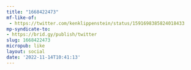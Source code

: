 ```yaml
---
title: "1668422473"
mf-like-of:
 - https://twitter.com/kenklippenstein/status/1591698385824018433
mp-syndicate-to:
- https://brid.gy/publish/twitter
slug: 1668422473
micropub: like
layout: social
date: '2022-11-14T10:41:13'
---
```

